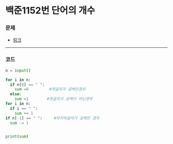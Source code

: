 # 백준1152번 단어의 개수

### 문제

- [링크](https://www.acmicpc.net/problem/1152)

---

### 코드

```python
n = input()

for i in n:
  if n[0] == " ":
    sum =0         #첫글자가 공백인경우
  else:
    sum =1        #첫글자가 공백이 아닌경우
for i in n:
  if i == " ":
    sum += 1
if n[-1] == " ":     #마지막글자가 공백인 경우
  sum -= 1


print(sum)
```
